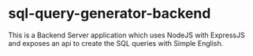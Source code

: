 # sql-query-generator-backend
This is a Backend Server application which uses NodeJS with ExpressJS and exposes an api to create the SQL queries with Simple English.
